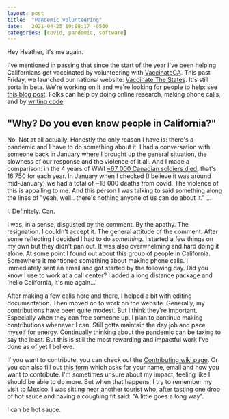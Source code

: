 ```yaml
---
layout: post
title:  "Pandemic volunteering"
date:   2021-04-25 19:08:17 -0500
categories: [covid, pandemic, software]
---
```


Hey Heather, it's me again.

I've mentioned in passing that since the start of the year I've been helping
Californians get vaccinated by volunteering with [VaccinateCA][vaccinateCA].
This past Friday, we launched our national website: [Vaccinate The
States][vaccinateStates]. It's still sorta in beta. We're working on it and
we're looking for people to help: see [this blog post][vaccinateCA-blog]. Folks
can help by doing online research, making phone calls, and by [writing
code][vaccinateCA-code].

## "Why? Do you even know people in California?"

No. Not at all actually. Honestly the only reason I have is: there's a pandemic
and I have to do something about it. I had a conversation with someone back in
January where I brought up the general situation, the slowness of our response
and the violence of it all. And I made a comparison: in the 4 years of WWI
[~67&nbsp;000 Canadian soldiers died][wiki-wwi], that's 16&nbsp;750 for each
year. In January when I checked (I believe it was around mid-January) we had a
total of ~18&nbsp;000 deaths from covid. The violence of this is appalling to
me. And this person I was talking to said something along the lines of "yeah,
well.. there's nothing anyone of us can do about it." ...

I. Definitely. Can.

I was, in a sense, disgusted by the comment. By the apathy. The resignation. I
couldn't accept it. The general attitude of the comment. After some reflecting I
decided I had to do _something_. I started a few things on my own but they
didn't pan out. It was also overwhelming and hard doing it alone. At some point
I found out about this group of people in California. Somewhere it mentioned
something about making phone calls. I immediately sent an email and got started
by the following day. Did you know I use to work at a call center? I added a
long distance package and 'hello California, it's me again...' 

After making a few calls here and there, I helped a bit with editing
documentation. Then moved on to work on the website. Generally, my contributions
have been quite modest. But I think they're important. Especially when they can
free someone up. I plan to continue making contributions whenever I can. Still
gotta maintain the day job and pace myself for energy. Continually thinking
about the pandemic can be taxing to say the least. But this is still the most
rewarding and impactful work I've done as of yet I believe.

If you want to contribute, you can check out the [Contributing wiki
page][gh-contributing]. Or you can also fill out [this form][volunteer-form]
which asks for your name, email and how you want to contribute. I'm sometimes
unsure about my impact, feeling like I should be able to do more. But when that
happens, I try to remember my visit to Mexico. I was sitting near another
tourist who, after tasting one drop of hot sauce and having a coughing fit said:
"A little goes a long way".

I can be hot sauce.

[vaccinateCA]: http://vaccinateca.com/
[vaccinateStates]: https://www.vaccinatethestates.com/
[vaccinateCA-blog]: https://blog.vaccinateca.com/help-vaccinate-the-states/
[vaccinateCA-code]: https://blog.vaccinateca.com/help-vaccinate-the-states#how-to-get-started-writing-code
[wiki-wwi]: https://en.wikipedia.org/wiki/Military_history_of_Canada_during_World_War_I
[gh-contributing]: https://github.com/CAVaccineInventory/vaccine-feed-ingest/wiki#contributing
[volunteer-form]: https://airtable.com/shramHP2qMMtqSuNk
